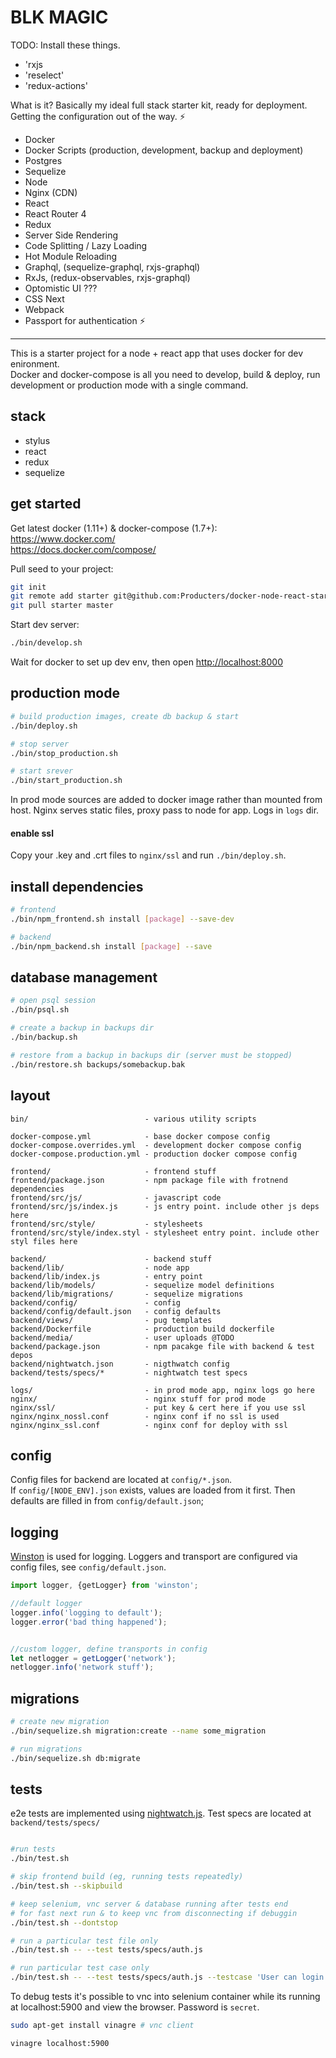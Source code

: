 # BLK MAGIC

TODO:
Install these things.

- 'rxjs
- 'reselect'
- 'redux-actions'

What is it?
Basically my ideal full stack starter kit, ready for deployment. Getting the configuration out of the way.
⚡
- Docker
- Docker Scripts (production, development, backup and deployment)
- Postgres
- Sequelize
- Node
- Nginx (CDN)
- React
- React Router 4
- Redux
- Server Side Rendering
- Code Splitting / Lazy Loading
- Hot Module Reloading
- Graphql, (sequelize-graphql, rxjs-graphql)
- RxJs, (redux-observables, rxjs-graphql)
- Optomistic UI ???
- CSS Next
- Webpack
- Passport for authentication
⚡

---

This is a starter project for a node + react app that uses docker for dev enironment.  
Docker and docker-compose is all you need to develop, build & deploy, run development or production mode with a single command.

## stack

* stylus
* react
* redux
* sequelize


## get started

Get latest docker (1.11+) & docker-compose (1.7+):  
https://www.docker.com/  
https://docs.docker.com/compose/

Pull seed to your project:

```sh
git init
git remote add starter git@github.com:Producters/docker-node-react-starter.git
git pull starter master
```

Start dev server:
```sh
./bin/develop.sh
```
Wait for docker to set up dev env, then open [http://localhost:8000](http://localhost:8000)

## production mode

```sh
# build production images, create db backup & start
./bin/deploy.sh

# stop server
./bin/stop_production.sh

# start srever
./bin/start_production.sh
```

In prod mode sources are added to docker image rather than mounted from host. Nginx serves static files, proxy pass to node for app. Logs in `logs` dir.

#### enable ssl
Copy your .key and .crt files to `nginx/ssl` and run `./bin/deploy.sh`.

## install dependencies

```sh
# frontend
./bin/npm_frontend.sh install [package] --save-dev

# backend
./bin/npm_backend.sh install [package] --save
```

## database management

```sh
# open psql session
./bin/psql.sh

# create a backup in backups dir
./bin/backup.sh

# restore from a backup in backups dir (server must be stopped)
./bin/restore.sh backups/somebackup.bak
```

## layout

```
bin/                          - various utility scripts

docker-compose.yml            - base docker compose config
docker-compose.overrides.yml  - development docker compose config
docker-compose.production.yml - production docker compose config

frontend/                     - frontend stuff
frontend/package.json         - npm package file with frotnend dependencies
frontend/src/js/              - javascript code
frontend/src/js/index.js      - js entry point. include other js deps here
frontend/src/style/           - stylesheets       
frontend/src/style/index.styl - stylesheet entry point. include other styl files here

backend/                      - backend stuff
backend/lib/                  - node app
backend/lib/index.js          - entry point
backend/lib/models/           - sequelize model definitions
backend/lib/migrations/       - sequelize migrations
backend/config/               - config
backend/config/default.json   - config defaults
backend/views/                - pug templates
backend/Dockerfile            - production build dockerfile
backend/media/                - user uploads @TODO
backend/package.json          - npm pacakge file with backend & test depos
backend/nightwatch.json       - nigthwatch config
backend/tests/specs/*         - nightwatch test specs

logs/                         - in prod mode app, nginx logs go here
nginx/                        - nginx stuff for prod mode
nginx/ssl/                    - put key & cert here if you use ssl
nginx/nginx_nossl.conf        - nginx conf if no ssl is used
nginx/nginx_ssl.conf          - nginx conf for deploy with ssl
```

## config

Config files for backend are located at `config/*.json`.  
If `config/[NODE_ENV].json` exists, values are loaded from it first. Then defaults are filled in from `config/default.json`;

## logging

[Winston](https://github.com/winstonjs/winston) is used for logging. Loggers and transport are configured via config files, see `config/default.json`.


```js
import logger, {getLogger} from 'winston';

//default logger
logger.info('logging to default');
logger.error('bad thing happened');


//custom logger, define transports in config
let netlogger = getLogger('network');
netlogger.info('network stuff');
```

## migrations

```sh
# create new migration
./bin/sequelize.sh migration:create --name some_migration

# run migrations
./bin/sequelize.sh db:migrate
```

## tests

e2e tests are implemented using [nightwatch.js](http://nightwatchjs.org/). Test specs are located at `backend/tests/specs/`

```sh

#run tests
./bin/test.sh

# skip frontend build (eg, running tests repeatedly)
./bin/test.sh --skipbuild

# keep selenium, vnc server & database running after tests end
# for fast next run & to keep vnc from disconnecting if debuggin
./bin/test.sh --dontstop

# run a particular test file only
./bin/test.sh -- --test tests/specs/auth.js

# run particular test case only
./bin/test.sh -- --test tests/specs/auth.js --testcase 'User can login via auth0'

```


To debug tests it's possible to vnc into selenium container while its running at localhost:5900 and view the browser. Password is `secret`.

```sh
sudo apt-get install vinagre # vnc client

vinagre localhost:5900
```
